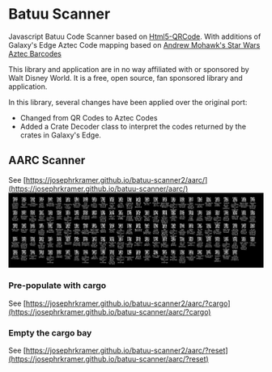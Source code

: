 # Batuu Scanner

Javascript Batuu Code Scanner based on [Html5-QRCode](https://github.com/mebjas/html5-qrcode). With additions of Galaxy's Edge Aztec Code mapping based on [Andrew Mohawk's Star Wars Aztec Barcodes](https://github.com/AndrewMohawk/StarwarsAztec)

This library and application are in no way affiliated with or sponsored by Walt Disney World. It is a free, open source, fan sponsored library and application.

In this library, several changes have been applied over the original port:

- Changed from QR Codes to Aztec Codes
- Added a Crate Decoder class to interpret the codes returned by the crates in Galaxy's Edge.

## AARC Scanner
See [https://josephrkramer.github.io/batuu-scanner2/aarc/](https://josephrkramer.github.io/batuu-scanner/aarc/)
![Single Image of all Barcodes](single_image_of_all_barcodes.png "Single Image of all Barcodes")

### Pre-populate with cargo
See [https://josephrkramer.github.io/batuu-scanner2/aarc/?cargo](https://josephrkramer.github.io/batuu-scanner/aarc/?cargo)

### Empty the cargo bay
See [https://josephrkramer.github.io/batuu-scanner2/aarc/?reset](https://josephrkramer.github.io/batuu-scanner/aarc/?reset)
